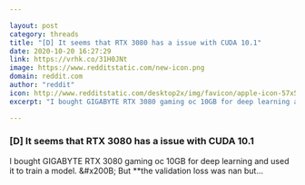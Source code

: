```yaml
---

layout: post
category: threads
title: "[D] It seems that RTX 3080 has a issue with CUDA 10.1"
date: 2020-10-20 16:27:29
link: https://vrhk.co/31H0JNt
image: https://www.redditstatic.com/new-icon.png
domain: reddit.com
author: "reddit"
icon: http://www.redditstatic.com/desktop2x/img/favicon/apple-icon-57x57.png
excerpt: "I bought GIGABYTE RTX 3080 gaming oc 10GB for deep learning and used it to train a model. &amp;#x200B; But **the validation loss was nan but..."

---
```


### [D] It seems that RTX 3080 has a issue with CUDA 10.1

I bought GIGABYTE RTX 3080 gaming oc 10GB for deep learning and used it to train a model. &amp;#x200B; But **the validation loss was nan but...